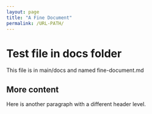 ```yaml
---
layout: page
title: "A Fine Document"
permalink: /URL-PATH/
---
```


# Test file in docs folder

This file is in main/docs and named fine-document.md

## More content

Here is another paragraph with a different header level.
